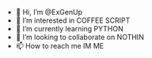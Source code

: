 - 👋 Hi, I’m @ExGenUp
- 👀 I’m interested in COFFEE SCRIPT
- 🌱 I’m currently learning PYTHON
- 💞️ I’m looking to collaborate on NOTHIN
- 📫 How to reach me IM ME

<!---
ExGenUp/ExGenUp is a ✨ special ✨ repository because its `README.md` (this file) appears on your GitHub profile.
You can click the Preview link to take a look at your changes.
--->

